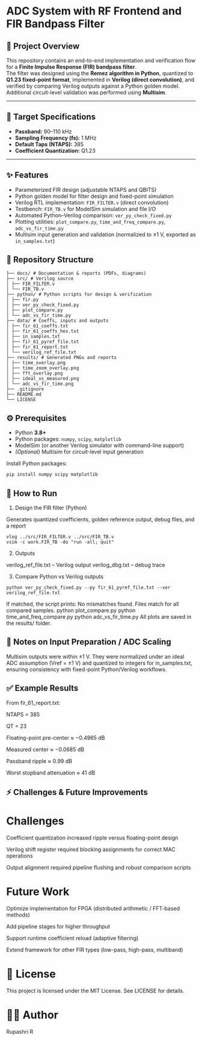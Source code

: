 # ADC System with RF Frontend and FIR Bandpass Filter

## 📌 Project Overview
This repository contains an end-to-end implementation and verification flow for a **Finite Impulse Response (FIR) bandpass filter**.  
The filter was designed using the **Remez algorithm in Python**, quantized to **Q1.23 fixed-point format**, implemented in **Verilog (direct convolution)**, and verified by comparing Verilog outputs against a Python golden model.  
Additional circuit-level validation was performed using **Multisim**.

---

## 🎯 Target Specifications
- **Passband:** 90–110 kHz  
- **Sampling Frequency (fs):** 1 MHz  
- **Default Taps (NTAPS):** 385  
- **Coefficient Quantization:** Q1.23  

---

## ✨ Features
- Parameterized FIR design (adjustable NTAPS and QBITS)  
- Python golden model for filter design and fixed-point simulation  
- Verilog RTL implementation: `FIR_FILTER.v` (direct convolution)  
- Testbench: `FIR_TB.v` for ModelSim simulation and file I/O  
- Automated Python–Verilog comparison: `ver_py_check_fixed.py`  
- Plotting utilities: `plot_compare.py`, `time_and_freq_compare.py`, `adc_vs_fir_time.py`  
- Multisim input generation and validation (normalized to ±1 V, exported as `in_samples.txt`)  


## 📂 Repository Structure
```
├── docs/ # Documentation & reports (PDFs, diagrams)
├── src/ # Verilog source
│ ├── FIR_FILTER.v
│ └── FIR_TB.v
├── python/ # Python scripts for design & verification
│ ├── fir.py
│ ├── ver_py_check_fixed.py
│ ├── plot_compare.py
│ └── adc_vs_fir_time.py
├── data/ # Coeffs, inputs and outputs
│ ├── fir_61_coeffs.txt
│ ├── fir_61_coeffs_hex.txt
│ ├── in_samples.txt
│ ├── fir_61_pyref_file.txt
│ ├── fir_61_report.txt
│ └── verilog_ref_file.txt
├── results/ # Generated PNGs and reports
│ ├── time_overlay.png
│ ├── time_zoom_overlay.png
│ ├── fft_overlay.png
│ ├── ideal_vs_measured.png
│ └── adc_vs_fir_time.png
├── .gitignore
├── README.md
└── LICENSE

```

## ⚙️ Prerequisites
- Python **3.8+**  
- Python packages: `numpy`, `scipy`, `matplotlib`  
- ModelSim (or another Verilog simulator with command-line support)  
- *(Optional)* Multisim for circuit-level input generation  

Install Python packages:
```bash
pip install numpy scipy matplotlib
```
## 🚀 How to Run
1. Design the FIR filter (Python)

Generates quantized coefficients, golden reference output, debug files, and a report
```
vlog ../src/FIR_FILTER.v ../src/FIR_TB.v
vsim -c work.FIR_TB -do "run -all; quit"
```
2. Outputs

verilog_ref_file.txt – Verilog output
verilog_dbg.txt – debug trace

3. Compare Python vs Verilog outputs
```
python ver_py_check_fixed.py --py fir_61_pyref_file.txt --ver verilog_ref_file.txt
```

If matched, the script prints:
No mismatches found. Files match for all compared samples.
python plot_compare.py
python time_and_freq_compare.py
python adc_vs_fir_time.py
All plots are saved in the results/ folder.

## 🔎 Notes on Input Preparation / ADC Scaling

Multisim outputs were within ±1 V.
They were normalized under an ideal ADC assumption (Vref = ±1 V) and quantized to integers for in_samples.txt, ensuring consistency with fixed-point Python/Verilog workflows.

## ✅ Example Results

From fir_61_report.txt:

NTAPS = 385

QT = 23

Floating-point pre-center ≈ −0.4985 dB

Measured center ≈ −0.0685 dB

Passband ripple ≈ 0.99 dB

Worst stopband attenuation ≈ 41 dB

## ⚡ Challenges & Future Improvements

# Challenges

Coefficient quantization increased ripple versus floating-point design

Verilog shift register required blocking assignments for correct MAC operations

Output alignment required pipeline flushing and robust comparison scripts

# Future Work

Optimize implementation for FPGA (distributed arithmetic / FFT-based methods)

Add pipeline stages for higher throughput

Support runtime coefficient reload (adaptive filtering)

Extend framework for other FIR types (low-pass, high-pass, multiband)

# 📜 License

This project is licensed under the MIT License. See LICENSE for details.

# 👩‍💻 Author

Rupashri R